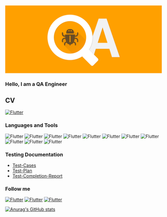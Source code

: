 [![Header](https://github.com/VladRudenko/vladrudenko/blob/main/assets/qa.png)](https://www.linkedin.com/in/vlad-rudenko-06a5b424b/)

### Hello, I am a QA Engineer
## CV
[![Flutter](https://img.shields.io/badge/-Link_on_my_CV-090909?style=flat-square&logo=googledrive)](https://drive.google.com/file/d/1QdftX8WJ08yLvCYkuBQ9Qw87R-yKf3Ry/view?usp=sharing)

### Languages and Tools
![Flutter](https://img.shields.io/badge/-Python-090909?style=flat-square&logo=python)
![Flutter](https://img.shields.io/badge/-C-090909?style=flat-square&logo=C)
![Flutter](https://img.shields.io/badge/-JIRA-090909?style=flat-square&logo=Jira)
![Flutter](https://img.shields.io/badge/-Postman-090909?style=flat-square&logo=Postman)
![Flutter](https://img.shields.io/badge/-MS_SQL-090909?style=flat-square&logo=microsoft-sql-server)
![Flutter](https://img.shields.io/badge/-GIT-090909?style=flat-square&logo=GIT)
![Flutter](https://img.shields.io/badge/-Swagger-090909?style=flat-square&logo=Swagger)
![Flutter](https://img.shields.io/badge/-Selenium-090909?style=flat-square&logo=Selenium)
![Flutter](https://img.shields.io/badge/-HTML-090909?style=flat-square&logo=HTML5)
![Flutter](https://img.shields.io/badge/-CSS-090909?style=flat-square&logo=CSS3)
![Flutter](https://img.shields.io/badge/-MongoDBCompass-090909?style=flat-square&logo=MongoDB)

### Testing Documentation
- [Test-Cases](https://docs.google.com/spreadsheets/d/1eNtn6av_0UClL8AY1_LuqtWTLbu1bsTX/edit?usp=sharing&ouid=109579382755242889609&rtpof=true&sd=true)
- [Test-Plan](https://docs.google.com/spreadsheets/d/1vsDRYQ7-y_vH2KutYDI_DVZj7ipfouI4/edit?usp=sharing&ouid=109579382755242889609&rtpof=true&sd=true)
- [Test-Completion-Report](https://docs.google.com/presentation/d/1E43carE37ezHPk9S7NZyC5TNxgzFYP7b/edit?usp=sharing&ouid=109579382755242889609&rtpof=true&sd=true)
### Follow me
[![Flutter](https://img.shields.io/badge/-Linkedin-090909?style=flat-square&logo=Linkedin)](https://www.linkedin.com/in/vlad-rudenko-06a5b424b/)
[![Flutter](https://img.shields.io/badge/-Telegram-090909?style=flat-square&logo=Telegram)](https://t.me/RudenkoVl4d)
[![Flutter](https://img.shields.io/badge/-GitHub-090909?style=flat-square&logo=GitHub)](https://github.com/VladRudenko)

[![Anurag's GitHub stats](https://github-readme-stats.vercel.app/api?username=vladrudenko&show_icons=true&theme=radical)](https://github.com/anuraghazra/github-readme-stats)
